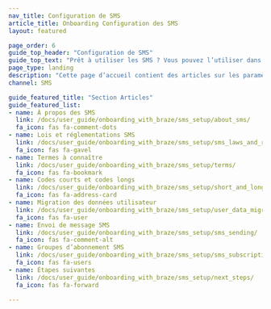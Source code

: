 ```yaml
---
nav_title: Configuration de SMS
article_title: Onboarding Configuration des SMS
layout: featured

page_order: 6
guide_top_header: "Configuration de SMS"
guide_top_text: "Prêt à utiliser les SMS ? Vous pouvez l’utiliser dans nos campagnes ou outils Canvas. Mais en premier lieu, vous devez probablement vous préparer et apprendre à connaître les SMS avec Braze."
page_type: landing
description: "Cette page d’accueil contient des articles sur les paramètres des SMS. Vous trouverez ici des ressources sur l’élaboration de messages SMS, les lois et réglementations SMS, les termes à connaître, etc."
channel: SMS

guide_featured_title: "Section Articles"
guide_featured_list:
- name: À propos des SMS
  link: /docs/user_guide/onboarding_with_braze/sms_setup/about_sms/
  fa_icon: fas fa-comment-dots
- name: Lois et réglementations SMS
  link: /docs/user_guide/onboarding_with_braze/sms_setup/sms_laws_and_regulations/
  fa_icon: fas fa-gavel
- name: Termes à connaître
  link: /docs/user_guide/onboarding_with_braze/sms_setup/terms/
  fa_icon: fas fa-bookmark
- name: Codes courts et codes longs
  link: /docs/user_guide/onboarding_with_braze/sms_setup/short_and_long_codes/
  fa_icon: fas fa-address-card
- name: Migration des données utilisateur
  link: /docs/user_guide/onboarding_with_braze/sms_setup/user_data_migration/
  fa_icon: fas fa-user
- name: Envoi de message SMS
  link: /docs/user_guide/onboarding_with_braze/sms_setup/sms_sending/
  fa_icon: fas fa-comment-alt
- name: Groupes d’abonnement SMS
  link: /docs/user_guide/onboarding_with_braze/sms_setup/sms_subscription_groups/
  fa_icon: fas fa-users
- name: Étapes suivantes
  link: /docs/user_guide/onboarding_with_braze/sms_setup/next_steps/
  fa_icon: fas fa-forward
  
---
```

<br>


